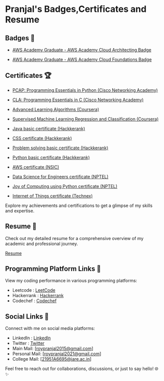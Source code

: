 # Pranjal's Badges,Certificates and Resume

## Badges :1st_place_medal:
- [AWS Academy Graduate - AWS Academy Cloud Architecting Badge](https://www.credly.com/badges/3e4a9b81-4bf8-446f-941b-7898cb4657b5/linked_in?t=saaoxg)

- [AWS Academy Graduate - AWS Academy Cloud Foundations Badge](https://www.credly.com/badges/10b2e14c-ff84-467c-ad91-3a802b67e185/linked_in?t=saam93)

## Certificates 🏆
- [PCAP: Programming Essentials in Python (Cisco Networking Academy)](https://github.com/PranjalRay/My-Profile/blob/main/My-certificates/PRANJALRAY-Programming%20Esse-certificate.pdf)

- [CLA: Programming Essentials in C (Cisco Networking Academy)](https://github.com/PranjalRay/My-Profile/blob/main/My-certificates/PRANJALRAY-CLA%20-%20Programmin-certificate.pdf)

- [Advanced Learning Algorithms (Coursera)](https://github.com/PranjalRay/My-Profile/blob/main/My-certificates/Advanced%20Learning%20Algorithms-%20Coursera.pdf)

- [Supervised Machine Learning Regression and Classification (Coursera)](https://github.com/PranjalRay/My-Profile/blob/main/My-certificates/Supervised%20Machine%20Learning%20Regression%20and%20Classification-%20Coursera.pdf)
  
- [Java basic certificate (Hackkerank)](https://github.com/PranjalRay/My-Profile/blob/main/My-certificates/java_basic%20certificate-%20Hackkerank.pdf)

- [CSS certificate (Hackkerank)](https://github.com/PranjalRay/My-Profile/blob/main/My-certificates/css%20certificate-%20Hackkerank.pdf)
  
- [Problem solving basic certificate (Hackkerank)](https://github.com/PranjalRay/My-Profile/blob/main/My-certificates/problem_solving_basic%20certificate-%20Hackkerank.pdf)

- [Python basic certificate (Hackkerank)](https://github.com/PranjalRay/My-Profile/blob/main/My-certificates/python_basic%20certificate-%20Hackkerank.pdf)

- [AWS certificate (NSIC)](https://github.com/PranjalRay/My-Profile/blob/main/My-certificates/AWS-%20NSIC%20Certificate.pdf)

- [Data Science for Engineers certificate (NPTEL)](https://github.com/PranjalRay/My-Profile/blob/main/My-certificates/Data%20Science%20for%20Engineers-NPTEL.jpeg)

- [Joy of Computing using Python certificate (NPTEL)](https://github.com/PranjalRay/My-Profile/blob/main/My-certificates/The%20Joy%20of%20Computing%20using%20Python-%20NPTEL.jpeg)

- [Internet of Things certificate (Technex)](https://github.com/PranjalRay/My-Profile/blob/main/My-certificates/IoT-%20Technex%20Certificate.pdf)

Explore my achievements and certifications to get a glimpse of my skills and expertise.

## Resume 📄
Check out my detailed resume for a comprehensive overview of my academic and professional journey.

[Resume]()

## Programming Platform Links 🔗
View my coding performance in various programming platforms:

- Leetcode : [LeetCode](https://leetcode.com/Pranjal_Ray/)
- Hackerrank : [Hackerrank](https://www.hackerrank.com/profile/21951a6695_RAY)
- Codechef : [Codechef](https://www.codechef.com/users/ray_pranjal)
  
## Social Links 🔗
Connect with me on social media platforms:

- LinkedIn : [Linkedln](https://www.linkedin.com/in/pranjal-ray/)
- Twitter : [Twitter](https://twitter.com/Pranjal71972881)
- Main Mail: [roypranjal2015@gmail.com]
- Personal Mail: [roypranjal2021@gmail.com]
- College Mail: [21951A6695@iare.ac.in]
  
Feel free to reach out for collaborations, discussions, or just to say hello! 🌐✨
